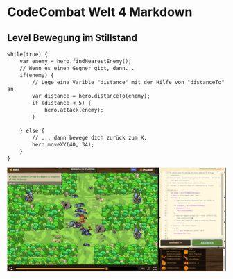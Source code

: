 # CodeCombat Welt 4 Markdown
## Level Bewegung im Stillstand
```
while(true) {
    var enemy = hero.findNearestEnemy();
    // Wenn es einen Gegner gibt, dann...
    if(enemy) {
        // Lege eine Varible "distance" mit der Hilfe von "distanceTo" an.
        var distance = hero.distanceTo(enemy);
        if (distance < 5) {
            hero.attack(enemy);
        }

    } else {
        // ... dann bewege dich zurück zum X.
        hero.moveXY(40, 34);
    }
}
```
![alt text](image-142.png)
